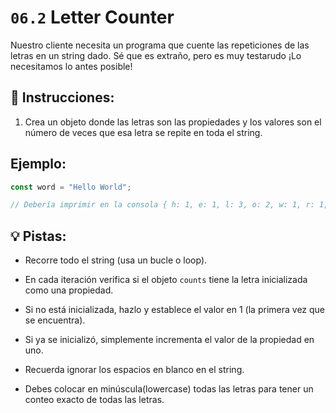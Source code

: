 # `06.2` Letter Counter

Nuestro cliente necesita un programa que cuente las repeticiones de las letras en un string dado. Sé que es extraño, pero es muy testarudo ¡Lo necesitamos lo antes posible!

## 📝 Instrucciones:

1. Crea un objeto donde las letras son las propiedades y los valores son el número de veces que esa letra se repite en toda el string. 

## Ejemplo:

```js
const word = "Hello World";

// Debería imprimir en la consola { h: 1, e: 1, l: 3, o: 2, w: 1, r: 1, d: 1 }
```

## 💡 Pistas:

+ Recorre todo el string (usa un bucle o loop).

+ En cada iteración verifica si el objeto `counts` tiene la letra inicializada como una propiedad.

+ Si no está inicializada, hazlo y establece el valor en 1 (la primera vez que se encuentra).

+ Si ya se inicializó, simplemente incrementa el valor de la propiedad en uno.

+ Recuerda ignorar los espacios en blanco en el string.

+ Debes colocar en minúscula(lowercase) todas las letras para tener un conteo exacto de todas las letras.

